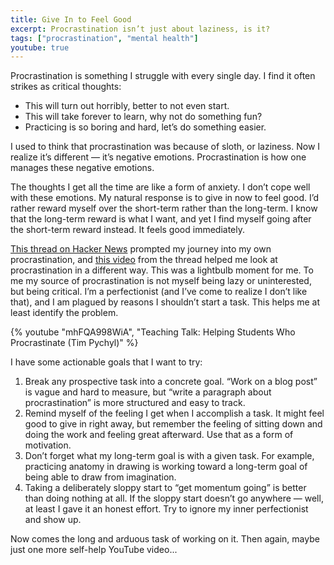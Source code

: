 ```yaml
---
title: Give In to Feel Good
excerpt: Procrastination isn’t just about laziness, is it?
tags: ["procrastination", "mental health"]
youtube: true
---
```


Procrastination is something I struggle with every single day. I find it often strikes as critical thoughts:

- This will turn out horribly, better to not even start.
- This will take forever to learn, why not do something fun?
- Practicing is so boring and hard, let’s do something easier.

I used to think that procrastination was because of sloth, or laziness. Now I realize it’s different — it’s negative emotions. Procrastination is how one manages these negative emotions.

The thoughts I get all the time are like a form of anxiety. I don’t cope well with these emotions. My natural response is to give in now to feel good. I’d rather reward myself over the short-term rather than the long-term. I know that the long-term reward is what I want, and yet I find myself going after the short-term reward instead. It feels good immediately.

[This thread on Hacker News](https://news.ycombinator.com/item?id=24120275) prompted my journey into my own procrastination, and [this video](https://www.youtube.com/watch?v=mhFQA998WiA) from the thread helped me look at procrastination in a different way. This was a lightbulb moment for me. To me my source of procrastination is not myself being lazy or uninterested, but being critical. I’m a perfectionist (and I’ve come to realize I don’t like that), and I am plagued by reasons I shouldn’t start a task. This helps me at least identify the problem.

{% youtube "mhFQA998WiA", "Teaching Talk: Helping Students Who Procrastinate (Tim Pychyl)" %}

I have some actionable goals that I want to try:

1. Break any prospective task into a concrete goal. “Work on a blog post” is vague and hard to measure, but “write a paragraph about procrastination” is more structured and easy to track.
2. Remind myself of the feeling I get when I accomplish a task. It might feel good to give in right away, but remember the feeling of sitting down and doing the work and feeling great afterward. Use that as a form of motivation.
3. Don’t forget what my long-term goal is with a given task. For example, practicing anatomy in drawing is working toward a long-term goal of being able to draw from imagination.
4. Taking a deliberately sloppy start to “get momentum going” is better than doing nothing at all. If the sloppy start doesn’t go anywhere — well, at least I gave it an honest effort. Try to ignore my inner perfectionist and show up.

Now comes the long and arduous task of working on it. Then again, maybe just one more self-help YouTube video...
